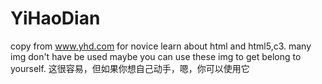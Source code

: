 # YiHaoDian
copy from www.yhd.com for novice learn about html and html5,c3.
many img don't have be used 
maybe you can use these img to get belong to yourself.
这很容易，但如果你想自己动手，嗯，你可以使用它 
